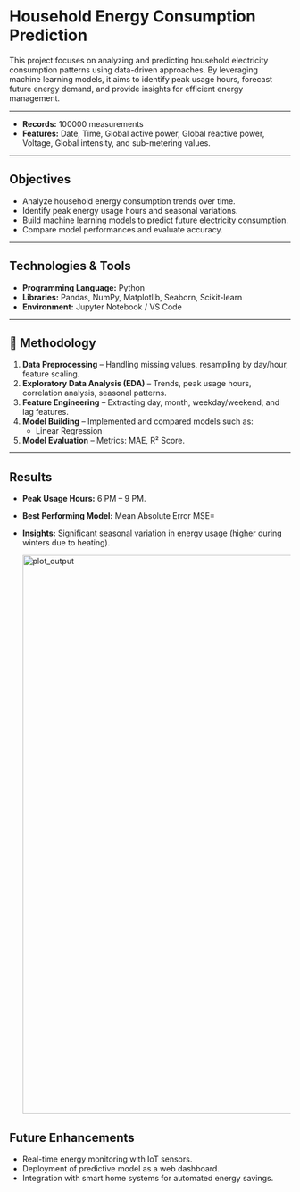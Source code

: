 

#  Household Energy Consumption Prediction

This project focuses on analyzing and predicting household electricity consumption patterns using data-driven approaches. By leveraging machine learning models, it aims to identify peak usage hours, forecast future energy demand, and provide insights for efficient energy management.

---

- **Records:** 100000 measurements  
- **Features:** Date, Time, Global active power, Global reactive power, Voltage, Global intensity, and sub-metering values.  

---

## Objectives
- Analyze household energy consumption trends over time.  
- Identify peak energy usage hours and seasonal variations.  
- Build machine learning models to predict future electricity consumption.  
- Compare model performances and evaluate accuracy.  

---

## Technologies & Tools
- **Programming Language:** Python  
- **Libraries:** Pandas, NumPy, Matplotlib, Seaborn, Scikit-learn  
- **Environment:** Jupyter Notebook / VS Code  

---

## 🔎 Methodology
1. **Data Preprocessing** – Handling missing values, resampling by day/hour, feature scaling.  
2. **Exploratory Data Analysis (EDA)** – Trends, peak usage hours, correlation analysis, seasonal patterns.  
3. **Feature Engineering** – Extracting day, month, weekday/weekend, and lag features.  
4. **Model Building** – Implemented and compared models such as:  
   - Linear Regression    
5. **Model Evaluation** – Metrics: MAE, R² Score.  

---

##  Results
- **Peak Usage Hours:** 6 PM – 9 PM.  
- **Best Performing Model:** Mean Absolute Error MSE=  
- **Insights:** Significant seasonal variation in energy usage (higher during winters due to heating).

  <img width="2000" height="1000" alt="plot_output" src="https://github.com/user-attachments/assets/d10aaabb-e512-4957-8503-b7895047ff4d" />
  
## Future Enhancements

- Real-time energy monitoring with IoT sensors.
- Deployment of predictive model as a web dashboard.
- Integration with smart home systems for automated energy savings.  





